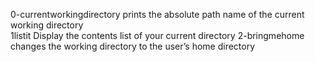 0-currentworkingdirectory  prints the absolute path name of the current working directory  
1listit  Display the contents list of your current directory
2-bringmehome changes the working directory to the user’s home directory
